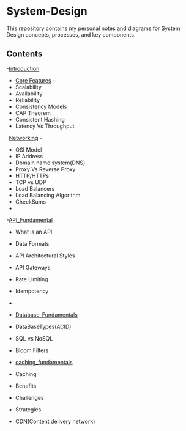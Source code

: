 # System-Design
This repository contains my personal notes and diagrams for System Design concepts, processes, and key components.
## Contents

-[Introduction](Intro.md)

- [Core Features](core_Features.md) –
-  Scalability
-  Availability
-  Reliability
-  Consistency Models
-  CAP Theorem
-  Consistent Hashing
-  Latency Vs Throughput

-[Networking](Networking.md) -
- OSI Model
- IP Address
- Domain name system(DNS)
- Proxy Vs Reverse Proxy
- HTTP/HTTPs
- TCP vs UDP
- Load Balancers
- Load Balancing Algorithm
- CheckSums
- 
-[API_Fundamental](API_Fundamental.md)
- What is an API
- Data Formats
- API Architectural Styles
- API Gateways
- Rate Limiting
- Idempotency
- 
- [Database_Fundamentals](Database_Fundamentals.md)
- DataBaseTypes(ACID)
- SQL vs NoSQL
- Bloom Filters

- [caching_fundamentals](caching_fundamentals.md)
- Caching
- Benefits
- Challenges
- Strategies
- CDN(Content delivery network)







